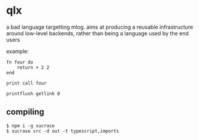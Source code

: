 # qlx
a bad language targetting mlog. aims at producing a reusable infrastructure around low-level backends, rather than being a language used by the end users

example:
```
fn four do
    return + 2 2
end

print call four

printflush getlink 0
```

## compiling
```
$ npm i -g sucrase
$ sucrase src -d out -t typescript,imports
```
